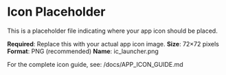 # Icon Placeholder

This is a placeholder file indicating where your app icon should be placed.

**Required**: Replace this with your actual app icon image.
**Size**: 72×72 pixels
**Format**: PNG (recommended)
**Name**: ic_launcher.png

For the complete icon guide, see: /docs/APP_ICON_GUIDE.md